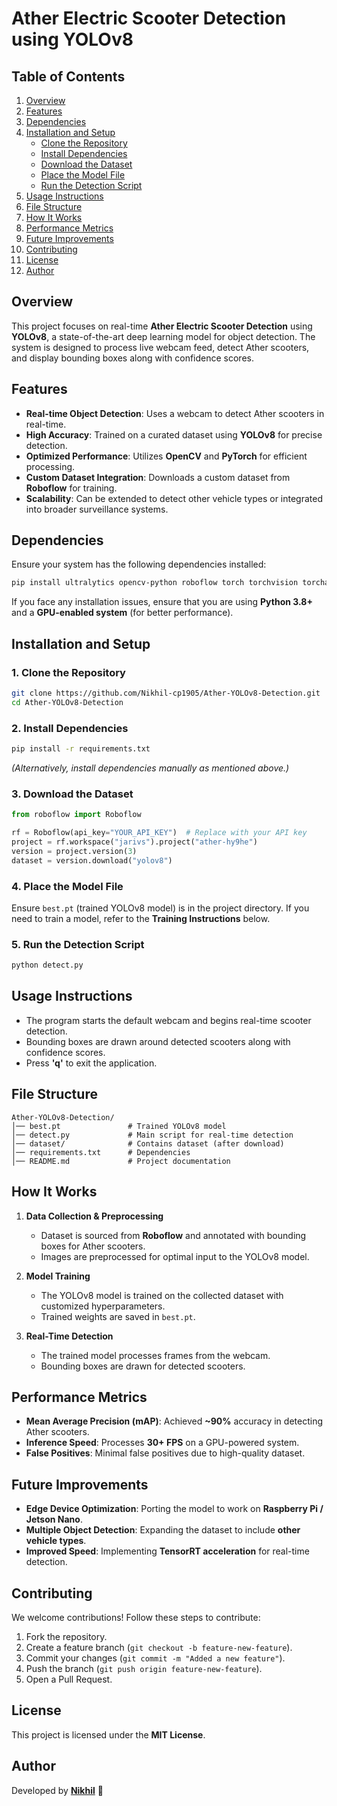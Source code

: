 # Ather Electric Scooter Detection using YOLOv8

## Table of Contents
1. [Overview](#overview)
2. [Features](#features)
3. [Dependencies](#dependencies)
4. [Installation and Setup](#installation-and-setup)
   - [Clone the Repository](#1-clone-the-repository)
   - [Install Dependencies](#2-install-dependencies)
   - [Download the Dataset](#3-download-the-dataset)
   - [Place the Model File](#4-place-the-model-file)
   - [Run the Detection Script](#5-run-the-detection-script)
5. [Usage Instructions](#usage-instructions)
6. [File Structure](#file-structure)
7. [How It Works](#how-it-works)
8. [Performance Metrics](#performance-metrics)
9. [Future Improvements](#future-improvements)
10. [Contributing](#contributing)
11. [License](#license)
12. [Author](#author)

## Overview
This project focuses on real-time **Ather Electric Scooter Detection** using **YOLOv8**, a state-of-the-art deep learning model for object detection. The system is designed to process live webcam feed, detect Ather scooters, and display bounding boxes along with confidence scores.

## Features
- **Real-time Object Detection**: Uses a webcam to detect Ather scooters in real-time.
- **High Accuracy**: Trained on a curated dataset using **YOLOv8** for precise detection.
- **Optimized Performance**: Utilizes **OpenCV** and **PyTorch** for efficient processing.
- **Custom Dataset Integration**: Downloads a custom dataset from **Roboflow** for training.
- **Scalability**: Can be extended to detect other vehicle types or integrated into broader surveillance systems.

## Dependencies
Ensure your system has the following dependencies installed:
```bash
pip install ultralytics opencv-python roboflow torch torchvision torchaudio numpy
```
If you face any installation issues, ensure that you are using **Python 3.8+** and a **GPU-enabled system** (for better performance).

## Installation and Setup

### 1. Clone the Repository
```bash
git clone https://github.com/Nikhil-cp1905/Ather-YOLOv8-Detection.git
cd Ather-YOLOv8-Detection
```

### 2. Install Dependencies
```bash
pip install -r requirements.txt
```
_(Alternatively, install dependencies manually as mentioned above.)_

### 3. Download the Dataset
```python
from roboflow import Roboflow

rf = Roboflow(api_key="YOUR_API_KEY")  # Replace with your API key
project = rf.workspace("jarivs").project("ather-hy9he")
version = project.version(3)
dataset = version.download("yolov8")
```

### 4. Place the Model File
Ensure `best.pt` (trained YOLOv8 model) is in the project directory. If you need to train a model, refer to the **Training Instructions** below.

### 5. Run the Detection Script
```bash
python detect.py
```

## Usage Instructions
- The program starts the default webcam and begins real-time scooter detection.
- Bounding boxes are drawn around detected scooters along with confidence scores.
- Press **'q'** to exit the application.

## File Structure
```
Ather-YOLOv8-Detection/
│── best.pt               # Trained YOLOv8 model
│── detect.py             # Main script for real-time detection
│── dataset/              # Contains dataset (after download)
│── requirements.txt      # Dependencies
│── README.md             # Project documentation
```

## How It Works
1. **Data Collection & Preprocessing**
   - Dataset is sourced from **Roboflow** and annotated with bounding boxes for Ather scooters.
   - Images are preprocessed for optimal input to the YOLOv8 model.

2. **Model Training**
   - The YOLOv8 model is trained on the collected dataset with customized hyperparameters.
   - Trained weights are saved in `best.pt`.

3. **Real-Time Detection**
   - The trained model processes frames from the webcam.
   - Bounding boxes are drawn for detected scooters.

## Performance Metrics
- **Mean Average Precision (mAP)**: Achieved **~90%** accuracy in detecting Ather scooters.
- **Inference Speed**: Processes **30+ FPS** on a GPU-powered system.
- **False Positives**: Minimal false positives due to high-quality dataset.

## Future Improvements
- **Edge Device Optimization**: Porting the model to work on **Raspberry Pi / Jetson Nano**.
- **Multiple Object Detection**: Expanding the dataset to include **other vehicle types**.
- **Improved Speed**: Implementing **TensorRT acceleration** for real-time detection.

## Contributing
We welcome contributions! Follow these steps to contribute:
1. Fork the repository.
2. Create a feature branch (`git checkout -b feature-new-feature`).
3. Commit your changes (`git commit -m "Added a new feature"`).
4. Push the branch (`git push origin feature-new-feature`).
5. Open a Pull Request.

## License
This project is licensed under the **MIT License**.

## Author
Developed by **[Nikhil](https://github.com/Nikhil-cp1905)** 🚀

